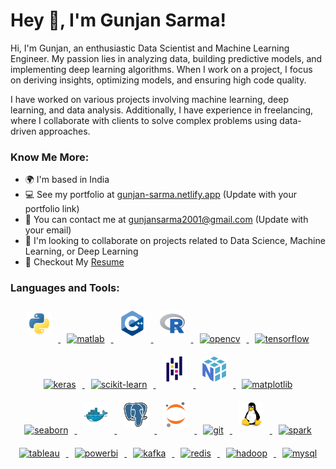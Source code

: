 # Hey 👋, I'm Gunjan Sarma!

Hi, I'm Gunjan, an enthusiastic Data Scientist and Machine Learning Engineer. My passion lies in analyzing data, building predictive models, and implementing deep learning algorithms. When I work on a project, I focus on deriving insights, optimizing models, and ensuring high code quality.

I have worked on various projects involving machine learning, deep learning, and data analysis. Additionally, I have experience in freelancing, where I collaborate with clients to solve complex problems using data-driven approaches.

### Know Me More:
- 🌍 I'm based in India
- 💻 See my portfolio at [gunjan-sarma.netlify.app](https://gunjan-sarma.netlify.app/) (Update with your portfolio link)
- 📧 You can contact me at [gunjansarma2001@gmail.com](mailto:gunjansarma2001@gmail.com) (Update with your email)
- 🤝 I'm looking to collaborate on projects related to Data Science, Machine Learning, or Deep Learning
- 📄 Checkout My [Resume](https://drive.google.com/file/d/1h-0m1umWHdXqGmFGwKBhiblPbrKg2pXZ/view?usp=drive_link)

### Languages and Tools:


 <p align="center">
  <a href="https://www.python.org/" target="_blank" rel="noreferrer">
    <img src="https://raw.githubusercontent.com/devicons/devicon/master/icons/python/python-original.svg" alt="python" width="40" height="40" style="margin: 10px; transition: transform 0.3s;" onmouseover="this.style.transform='scale(1.5)';" onmouseout="this.style.transform='scale(1)';"/>
  </a>
  <a href="https://www.mathworks.com/products/matlab.html" target="_blank" rel="noreferrer">
    <img src="https://upload.wikimedia.org/wikipedia/commons/2/21/Matlab_Logo.png" alt="matlab" width="40" height="40" style="margin: 10px; transition: transform 0.3s;" onmouseover="this.style.transform='scale(1.5)';" onmouseout="this.style.transform='scale(1)';"/>
  </a>
  <a href="https://isocpp.org/" target="_blank" rel="noreferrer">
    <img src="https://raw.githubusercontent.com/devicons/devicon/master/icons/cplusplus/cplusplus-original.svg" alt="cplusplus" width="40" height="40" style="margin: 10px; transition: transform 0.3s;" onmouseover="this.style.transform='scale(1.5)';" onmouseout="this.style.transform='scale(1)';"/>
  </a>
  <a href="https://www.r-project.org/" target="_blank" rel="noreferrer">
    <img src="https://raw.githubusercontent.com/devicons/devicon/master/icons/r/r-original.svg" alt="r" width="40" height="40" style="margin: 10px; transition: transform 0.3s;" onmouseover="this.style.transform='scale(1.5)';" onmouseout="this.style.transform='scale(1)';"/>
  </a>
  <a href="https://opencv.org/" target="_blank" rel="noreferrer">
    <img src="https://upload.wikimedia.org/wikipedia/commons/3/32/OpenCV_Logo_with_text_svg_version.svg" alt="opencv" width="40" height="40" style="margin: 10px; transition: transform 0.3s;" onmouseover="this.style.transform='scale(1.5)';" onmouseout="this.style.transform='scale(1)';"/>
  </a>
  <a href="https://www.tensorflow.org/" target="_blank" rel="noreferrer">
    <img src="https://www.vectorlogo.zone/logos/tensorflow/tensorflow-icon.svg" alt="tensorflow" width="40" height="40" style="margin: 10px; transition: transform 0.3s;" onmouseover="this.style.transform='scale(1.5)';" onmouseout="this.style.transform='scale(1)';"/>
  </a>
  <a href="https://keras.io/" target="_blank" rel="noreferrer">
    <img src="https://raw.githubusercontent.com/valohai/ml-logos/master/keras.svg" alt="keras" width="40" height="40" style="margin: 10px; transition: transform 0.3s;" onmouseover="this.style.transform='scale(1.5)';" onmouseout="this.style.transform='scale(1)';"/>
  </a>
  <a href="https://scikit-learn.org/" target="_blank" rel="noreferrer">
    <img src="https://upload.wikimedia.org/wikipedia/commons/0/05/Scikit_learn_logo_small.svg" alt="scikit-learn" width="40" height="40" style="margin: 10px; transition: transform 0.3s;" onmouseover="this.style.transform='scale(1.5)';" onmouseout="this.style.transform='scale(1)';"/>
  </a>
  <a href="https://pandas.pydata.org/" target="_blank" rel="noreferrer">
    <img src="https://raw.githubusercontent.com/devicons/devicon/master/icons/pandas/pandas-original.svg" alt="pandas" width="40" height="40" style="margin: 10px; transition: transform 0.3s;" onmouseover="this.style.transform='scale(1.5)';" onmouseout="this.style.transform='scale(1)';"/>
  </a>
  <a href="https://numpy.org/" target="_blank" rel="noreferrer">
    <img src="https://raw.githubusercontent.com/devicons/devicon/master/icons/numpy/numpy-original.svg" alt="numpy" width="40" height="40" style="margin: 10px; transition: transform 0.3s;" onmouseover="this.style.transform='scale(1.5)';" onmouseout="this.style.transform='scale(1)';"/>
  </a>
  <a href="https://matplotlib.org/" target="_blank" rel="noreferrer">
    <img src="https://upload.wikimedia.org/wikipedia/commons/8/84/Matplotlib_icon.svg" alt="matplotlib" width="40" height="40" style="margin: 10px; transition: transform 0.3s;" onmouseover="this.style.transform='scale(1.5)';" onmouseout="this.style.transform='scale(1)';"/>
  </a>
  <a href="https://seaborn.pydata.org/" target="_blank" rel="noreferrer">
    <img src="https://seaborn.pydata.org/_images/logo-tall-lightbg.svg" alt="seaborn" width="40" height="40" style="margin: 10px; transition: transform 0.3s;" onmouseover="this.style.transform='scale(1.5)';" onmouseout="this.style.transform='scale(1)';"/>
  </a>
  <a href="https://www.docker.com/" target="_blank" rel="noreferrer">
    <img src="https://raw.githubusercontent.com/devicons/devicon/master/icons/docker/docker-original.svg" alt="docker" width="40" height="40" style="margin: 10px; transition: transform 0.3s;" onmouseover="this.style.transform='scale(1.5)';" onmouseout="this.style.transform='scale(1)';"/>
  </a>
  <a href="https://www.postgresql.org/" target="_blank" rel="noreferrer">
    <img src="https://raw.githubusercontent.com/devicons/devicon/master/icons/postgresql/postgresql-original.svg" alt="postgresql" width="40" height="40" style="margin: 10px; transition: transform 0.3s;" onmouseover="this.style.transform='scale(1.5)';" onmouseout="this.style.transform='scale(1)';"/>
  </a>
  <a href="https://jupyter.org/" target="_blank" rel="noreferrer">
    <img src="https://raw.githubusercontent.com/devicons/devicon/master/icons/jupyter/jupyter-original.svg" alt="jupyter" width="40" height="40" style="margin: 10px; transition: transform 0.3s;" onmouseover="this.style.transform='scale(1.5)';" onmouseout="this.style.transform='scale(1)';"/>
  </a>
  <a href="https://git-scm.com/" target="_blank" rel="noreferrer">
    <img src="https://www.vectorlogo.zone/logos/git-scm/git-scm-icon.svg" alt="git" width="40" height="40" style="margin: 10px; transition: transform 0.3s;" onmouseover="this.style.transform='scale(1.5)';" onmouseout="this.style.transform='scale(1)';"/>
  </a>
  <a href="https://www.linux.org/" target="_blank" rel="noreferrer">
    <img src="https://raw.githubusercontent.com/devicons/devicon/master/icons/linux/linux-original.svg" alt="linux" width="40" height="40" style="margin: 10px; transition: transform 0.3s;" onmouseover="this.style.transform='scale(1.5)';" onmouseout="this.style.transform='scale(1)';"/>
  </a>
  <a href="https://spark.apache.org/" target="_blank" rel="noreferrer">
    <img src="https://upload.wikimedia.org/wikipedia/commons/thumb/1/18/Apache_Spark_logo.svg/800px-Apache_Spark_logo.svg.png" alt="spark" width="40" height="40" style="margin: 10px; transition: transform 0.3s;" onmouseover="this.style.transform='scale(1.5)';" onmouseout="this.style.transform='scale(1)';"/>
  </a>
  <a href="https://www.tableau.com/" target="_blank" rel="noreferrer">
    <img src="https://upload.wikimedia.org/wikipedia/commons/3/33/Tableau_Logo.png" alt="tableau" width="40" height="40" style="margin: 10px; transition: transform 0.3s;" onmouseover="this.style.transform='scale(1.5)';" onmouseout="this.style.transform='scale(1)';"/>
  </a>
  <a href="https://powerbi.microsoft.com/" target="_blank" rel="noreferrer">
    <img src="https://upload.wikimedia.org/wikipedia/commons/e/e6/Microsoft_Power_BI_Logo.png" alt="powerbi" width="40" height="40" style="margin: 10px; transition: transform 0.3s;" onmouseover="this.style.transform='scale(1.5)';" onmouseout="this.style.transform='scale(1)';"/>
  </a>
  <a href="https://kafka.apache.org/" target="_blank" rel="noreferrer">
    <img src="https://upload.wikimedia.org/wikipedia/commons/0/05/Apache_Kafka_logo.svg" alt="kafka" width="40" height="40" style="margin: 10px; transition: transform 0.3s;" onmouseover="this.style.transform='scale(1.5)';" onmouseout="this.style.transform='scale(1)';"/>
  </a>
  <a href="https://redis.io/" target="_blank" rel="noreferrer">
    <img src="https://upload.wikimedia.org/wikipedia/commons/6/6f/Redis_Logo.svg" alt="redis" width="40" height="40" style="margin: 10px; transition: transform 0.3s;" onmouseover="this.style.transform='scale(1.5)';" onmouseout="this.style.transform='scale(1)';"/>
  </a>
  <a href="https://hadoop.apache.org/" target="_blank" rel="noreferrer">
    <img src="https://upload.wikimedia.org/wikipedia/commons/9/9e/Apache_Hadoop_logo.svg" alt="hadoop" width="40" height="40" style="margin: 10px; transition: transform 0.3s;" onmouseover="this.style.transform='scale(1.5)';" onmouseout="this.style.transform='scale(1)';"/>
  </a>
  <a href="https://www.mysql.com/" target="_blank" rel="noreferrer">
    <img src="https://upload.wikimedia.org/wikipedia/commons/6/6b/MySQL_logo.svg" alt="mysql" width="40" height="40" style="margin: 10px; transition: transform 0.3s;" onmouseover="this.style.transform='scale(1.5)';" onmouseout="this.style.transform='scale(1)';"/>
  </a>
</p>

